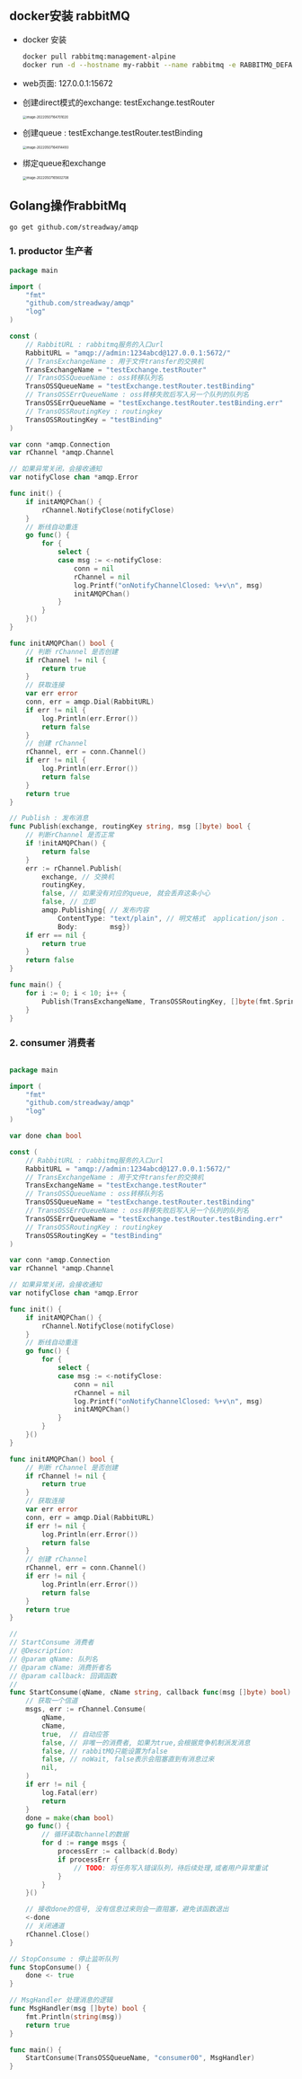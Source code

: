 ## docker安装 rabbitMQ 

- docker 安装

  ```sh
  docker pull rabbitmq:management-alpine
  docker run -d --hostname my-rabbit --name rabbitmq -e RABBITMQ_DEFAULT_USER=admin -e RABBITMQ_DEFAULT_PASS=1234abcd -p15672:15672 -p5672:5672 rabbitmq:management-alpine
  ```

- web页面: 127.0.0.1:15672 

- 创建direct模式的exchange: testExchange.testRouter

  <img src="https://raw.githubusercontent.com/hellolib/pictures/main/Typora/pic-00-gitee/image-20220507164701020.png" alt="image-20220507164701020" style="zoom:40%;" />

- 创建queue : testExchange.testRouter.testBinding

  <img src="https://raw.githubusercontent.com/hellolib/pictures/main/Typora/pic-00-gitee/image-20220507164914493.png" alt="image-20220507164914493" style="zoom:40%;" />



- 绑定queue和exchange

  <img src="https://raw.githubusercontent.com/hellolib/pictures/main/Typora/pic-00-gitee/image-20220507165602708.png" alt="image-20220507165602708" style="zoom:40%;" />

## Golang操作rabbitMq

`go get github.com/streadway/amqp`

### 1. productor 生产者

```go
package main

import (
	"fmt"
	"github.com/streadway/amqp"
	"log"
)

const (
	// RabbitURL : rabbitmq服务的入口url
	RabbitURL = "amqp://admin:1234abcd@127.0.0.1:5672/"
	// TransExchangeName : 用于文件transfer的交换机
	TransExchangeName = "testExchange.testRouter"
	// TransOSSQueueName : oss转移队列名
	TransOSSQueueName = "testExchange.testRouter.testBinding"
	// TransOSSErrQueueName : oss转移失败后写入另一个队列的队列名
	TransOSSErrQueueName = "testExchange.testRouter.testBinding.err"
	// TransOSSRoutingKey : routingkey
	TransOSSRoutingKey = "testBinding"
)

var conn *amqp.Connection
var rChannel *amqp.Channel

// 如果异常关闭，会接收通知
var notifyClose chan *amqp.Error

func init() {
	if initAMQPChan() {
		rChannel.NotifyClose(notifyClose)
	}
	// 断线自动重连
	go func() {
		for {
			select {
			case msg := <-notifyClose:
				conn = nil
				rChannel = nil
				log.Printf("onNotifyChannelClosed: %+v\n", msg)
				initAMQPChan()
			}
		}
	}()
}

func initAMQPChan() bool {
	// 判断 rChannel 是否创建
	if rChannel != nil {
		return true
	}
	// 获取连接
	var err error
	conn, err = amqp.Dial(RabbitURL)
	if err != nil {
		log.Println(err.Error())
		return false
	}
	// 创建 rChannel
	rChannel, err = conn.Channel()
	if err != nil {
		log.Println(err.Error())
		return false
	}
	return true
}

// Publish : 发布消息
func Publish(exchange, routingKey string, msg []byte) bool {
	// 判断rChannel 是否正常
	if !initAMQPChan() {
		return false
	}
	err := rChannel.Publish(
		exchange, // 交换机
		routingKey,
		false, // 如果没有对应的queue, 就会丢弃这条小心
		false, // 立即
		amqp.Publishing{ // 发布内容
			ContentType: "text/plain", // 明文格式  application/json .
			Body:        msg})
	if err == nil {
		return true
	}
	return false
}

func main() {
	for i := 0; i < 10; i++ {
		Publish(TransExchangeName, TransOSSRoutingKey, []byte(fmt.Sprintf("%d", i)))
	}
}

```



### 2. consumer 消费者

```go

package main

import (
	"fmt"
	"github.com/streadway/amqp"
	"log"
)

var done chan bool

const (
	// RabbitURL : rabbitmq服务的入口url
	RabbitURL = "amqp://admin:1234abcd@127.0.0.1:5672/"
	// TransExchangeName : 用于文件transfer的交换机
	TransExchangeName = "testExchange.testRouter"
	// TransOSSQueueName : oss转移队列名
	TransOSSQueueName = "testExchange.testRouter.testBinding"
	// TransOSSErrQueueName : oss转移失败后写入另一个队列的队列名
	TransOSSErrQueueName = "testExchange.testRouter.testBinding.err"
	// TransOSSRoutingKey : routingkey
	TransOSSRoutingKey = "testBinding"
)

var conn *amqp.Connection
var rChannel *amqp.Channel

// 如果异常关闭，会接收通知
var notifyClose chan *amqp.Error

func init() {
	if initAMQPChan() {
		rChannel.NotifyClose(notifyClose)
	}
	// 断线自动重连
	go func() {
		for {
			select {
			case msg := <-notifyClose:
				conn = nil
				rChannel = nil
				log.Printf("onNotifyChannelClosed: %+v\n", msg)
				initAMQPChan()
			}
		}
	}()
}

func initAMQPChan() bool {
	// 判断 rChannel 是否创建
	if rChannel != nil {
		return true
	}
	// 获取连接
	var err error
	conn, err = amqp.Dial(RabbitURL)
	if err != nil {
		log.Println(err.Error())
		return false
	}
	// 创建 rChannel
	rChannel, err = conn.Channel()
	if err != nil {
		log.Println(err.Error())
		return false
	}
	return true
}

//
// StartConsume 消费者
// @Description:
// @param qName: 队列名
// @param cName: 消费折者名
// @param callback: 回调函数
//
func StartConsume(qName, cName string, callback func(msg []byte) bool) {
	// 获取一个信道
	msgs, err := rChannel.Consume(
		qName,
		cName,
		true,  // 自动应答
		false, // 非唯一的消费者, 如果为true,会根据竞争机制派发消息
		false, // rabbitMQ只能设置为false
		false, // noWait, false表示会阻塞直到有消息过来
		nil,
	)
	if err != nil {
		log.Fatal(err)
		return
	}
	done = make(chan bool)
	go func() {
		// 循环读取channel的数据
		for d := range msgs {
			processErr := callback(d.Body)
			if processErr {
				// TODO: 将任务写入错误队列，待后续处理,或者用户异常重试
			}
		}
	}()

	// 接收done的信号, 没有信息过来则会一直阻塞，避免该函数退出
	<-done
	// 关闭通道
	rChannel.Close()
}

// StopConsume : 停止监听队列
func StopConsume() {
	done <- true
}

// MsgHandler 处理消息的逻辑
func MsgHandler(msg []byte) bool {
	fmt.Println(string(msg))
	return true
}

func main() {
	StartConsume(TransOSSQueueName, "consumer00", MsgHandler)
}

```

